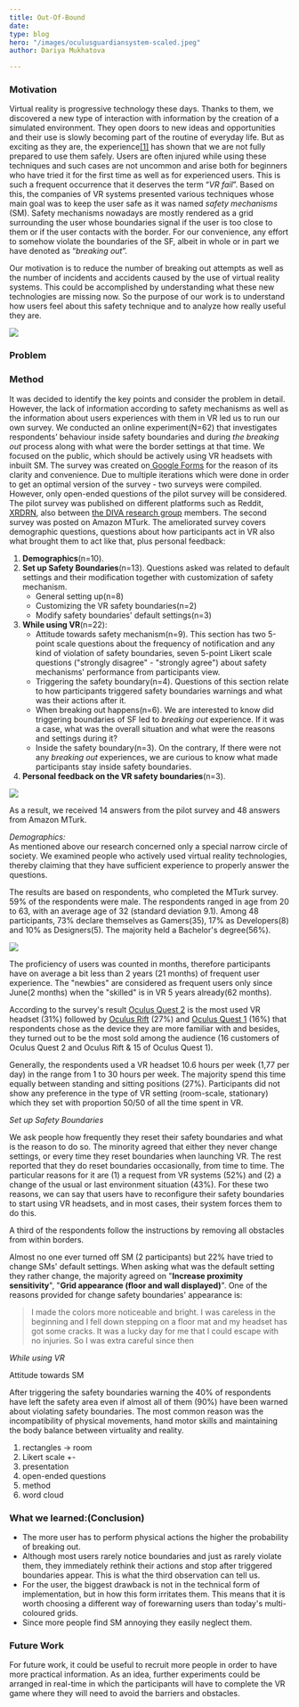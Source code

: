 ```yaml
---
title: Out-Of-Bound
date: 
type: blog
hero: "/images/oculusguardiansystem-scaled.jpeg"
author: Dariya Mukhatova

---
```

### **Motivation**

Virtual reality is progressive technology these days. Thanks to them, we discovered a new type of interaction with information by the creation of a simulated environment. They open doors to new ideas and opportunities and their use is slowly becoming part of the routine of everyday life. But as exciting as they are, the experience[\[1\]](https://dl.acm.org/doi/10.1145/3411764.3445435) has shown that we are not fully prepared to use them safely. Users are often injured while using these techniques and such cases are not uncommon and arise both for beginners who have tried it for the first time as well as for experienced users. This is such a frequent occurrence that it deserves the term “_VR fail_”. Based on this, the companies of VR systems presented various techniques whose main goal was to keep the user safe as it was named _safety mechanisms_ (SM). Safety mechanisms nowadays are mostly rendered as a grid surrounding the user whose boundaries signal if the user is too close to them or if the user contacts with the border. For our convenience, any effort to somehow violate the boundaries of the SF, albeit in whole or in part we have denoted as “_breaking out_”.

Our motivation is to reduce the number of breaking out attempts as well as the number of incidents and accidents caused by the use of virtual reality systems. This could be accomplished by understanding what these new technologies are missing now. So the purpose of our work is to understand how users feel about this safety technique and to analyze how really useful they are.

![](/images/futureofvr_getty_ringer-0.jpg)

### **Problem**

### **Method**

It was decided to identify the key points and consider the problem in detail. However, the lack of information according to safety mechanisms as well as the information about users experiences with them in VR led us to run our own survey. We conducted an online experiment(N=62) that investigates respondents’ behaviour inside safety boundaries and during _the_ _breaking out_ process along with what were the border settings at that time. We focused on the public, which should be actively using VR headsets with inbuilt SM. The survey was created on[ Google Forms](https://www.google.com/forms/about/) for the reason of its clarity and convenience. Due to multiple iterations which were done in order to get an optimal version of the survey - two surveys were compiled. However, only open-ended questions of the pilot survey will be considered. The pilot survey was published on different platforms such as Reddit, [XRDRN](https://www.xrdrn.org/about/), also between [the DIVA research group](https://diva.telecom-paristech.fr) members. The second survey was posted on Amazon MTurk. The ameliorated survey covers demographic questions, questions about how participants act in VR also what brought them to act like that, plus personal feedback:

1. **Demographics**(n=10).
2. **Set up Safety Boundaries**(n=13). Questions asked was related to default settings and their modification together with customization of safety mechanism.
   * General setting up(n=8)
   * Customizing the VR safety boundaries(n=2)
   * Modify safety boundaries' default settings(n=3)
3. **While using VR**(n=22):
   * Attitude towards safety mechanism(n=9). This section has two 5-point scale questions about the frequency of notification and any kind of violation of safety boundaries, seven 5-point Likert scale questions ("strongly disagree" - "strongly agree") about safety mechanisms' performance from participants view.
   * Triggering the safety boundary(n=4). Questions of this section relate to how participants triggered safety boundaries warnings and what was their actions after it.
   * When breaking out happens(n=6). We are interested to know did triggering boundaries of SF led to _breaking out_ experience. If it was a case, what was the overall situation and what were the reasons and settings during it?
   * Inside the safety boundary(n=3). On the contrary, If there were not any _breaking out_ experiences, we are curious to know what made participants stay inside safety boundaries.
4. **Personal feedback on the VR safety boundaries**(n=3).

![](/images/demographics-and-backgrounds.png)

As a result, we received 14 answers from the pilot survey and 48 answers from Amazon MTurk.

_Demographics:_  
As mentioned above our research concerned only a special narrow circle of society. We examined people who actively used virtual reality technologies, thereby claiming that they have sufficient experience to properly answer the questions.

The results are based on respondents, who completed the MTurk survey. 59% of the respondents were male. The respondents ranged in age from 20 to 63, with an average age of 32 (standard deviation 9.1). Among 48 participants, 73% declare themselves as Gamers(35), 17% as Developers(8) and 10% as Designers(5). The majority held a Bachelor's degree(56%).

![](/images/demo1.png)

The proficiency of users was counted in months, therefore participants have on average a bit less than 2 years (21 months) of frequent user experience. The "newbies" are considered as frequent users only since June(2 months) when the "skilled" is in VR 5 years already(62 months).

According to the survey's result [ Oculus Quest 2](https://www.oculus.com/quest-2/) is the most used VR headset (31%) followed by  [Oculus Rift](https://www.oculus.com) (27%) and [Oculus Quest 1](https://www.oculus.com/quest/features/) (16%) that respondents chose as the device they are more familiar with and besides, they turned out to be the most sold among the audience (16 customers of Oculus Quest 2 and Oculus Rift & 15 of Oculus Quest 1).

Generally, the respondents used a VR headset 10.6 hours per week (1,77 per day) in the range from 1 to 30 hours per week. The majority spend this time equally between standing and sitting positions (27%). Participants did not show any preference in the type of VR setting (room-scale, stationary) which they set with proportion 50/50 of all the time spent in VR.

_Set up Safety Boundaries_

We ask people how frequently they reset their safety boundaries and what is the reason to do so. The minority agreed that either they never change settings, or every time they reset boundaries when launching VR. The rest reported that they do reset boundaries occasionally, from time to time. The particular reasons for it are (1) a request from VR systems (52%) and (2) a change of the usual or last environment situation (43%). For these two reasons, we can say that users have to reconfigure their safety boundaries to start using VR headsets, and in most cases, their system forces them to do this.

A third of the respondents follow the instructions by removing all obstacles from within borders.

Almost no one ever turned off SM (2 participants)  but 22% have tried to change SMs' default settings. When asking what was the default setting they rather change, the majority agreed on "**Increase proximity sensitivity**", "**Grid appearance (floor and wall displayed)**". One of the reasons provided for change safety boundaries' appearance is:

> I made the colors more noticeable and bright. I was careless in the beginning and I fell down stepping on a floor mat and my headset has got some cracks. It was a lucky day for me that I could escape with no injuries. So I was extra careful since then

_While using VR_

Attitude towards SM

After triggering the safety boundaries warning the 40% of respondents have left the safety area even if almost all of them (90%) have been warned about violating safety boundaries. The most common reason was the incompatibility of physical movements, hand motor skills and maintaining the body balance between virtuality and reality.

1. rectangles -> room
2. Likert scale +-
3. presentation
4. open-ended questions
5. method
6. word cloud

### **What we learned:(Conclusion)**

* The more user has to perform physical actions the higher the probability of breaking out.
* Although most users rarely notice boundaries and just as rarely violate them, they immediately rethink their actions and stop after triggered boundaries appear. This is what the third observation can tell us.
* For the user, the biggest drawback is not in the technical form of implementation, but in how this form irritates them. This means that it is worth choosing a different way of forewarning users than today's multi-coloured grids.
* Since more people find SM annoying they easily neglect them.

### **Future Work**

For future work, it could be useful to recruit more people in order to have more practical information. As an idea, further experiments could be arranged in real-time in which the participants will have to complete the VR game where they will need to avoid the barriers and obstacles.